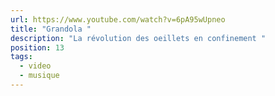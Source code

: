 ```yaml
---
url: https://www.youtube.com/watch?v=6pA95wUpneo
title: "Grandola "
description: "La révolution des oeillets en confinement "
position: 13
tags:
  - video
  - musique
---
```

